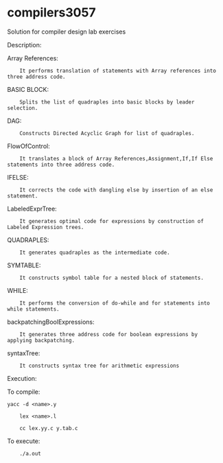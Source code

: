 # compilers3057

Solution for compiler design lab exercises

Description:

Array References:

        It performs translation of statements with Array references into three address code.

BASIC BLOCK:
	
        Splits the list of quadraples into basic blocks by leader selection.

DAG:

        Constructs Directed Acyclic Graph for list of quadraples.

FlowOfControl:

        It translates a block of Array References,Assignment,If,If Else statements into three address code.

IFELSE:
	
        It corrects the code with dangling else by insertion of an else statement.

LabeledExprTree:
        
        It generates optimal code for expressions by construction of Labeled Expression trees.

QUADRAPLES:

        It generates quadraples as the intermediate code.

SYMTABLE:

        It constructs symbol table for a nested block of statements.

WHILE:
	
        It performs the conversion of do-while and for statements into while statements.

backpatchingBoolExpressions:

        It generates three address code for boolean expressions by applying backpatching.

syntaxTree:

        It constructs syntax tree for arithmetic expressions

Execution:

To compile:

	yacc -d <name>.y

        lex <name>.l

        cc lex.yy.c y.tab.c

To execute:

        ./a.out
